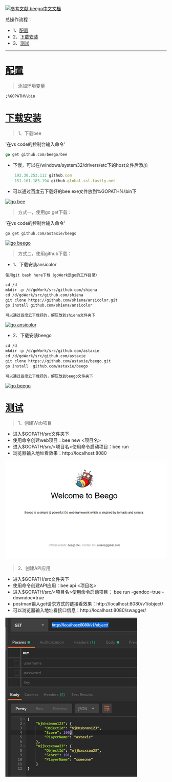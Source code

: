 [![](https://img.shields.io/badge/参考文献-beego中文文档-yellow.svg "参考文献 beego中文文档")](https://beego.me/docs/quickstart/)


总操作流程：
- 1、[配置](#beego-01)
- 2、[下载安装](#beego-02)
- 3、[测试](#beego-03)

***

# <a name="beego-01" href="#" >配置</a>

>添加环境变量

```shell
;%GOPATH%\bin
```

# <a name="beego-02" href="#" >下载安装</a>


> 1、下载bee

'在vs code的控制台输入命令'

```go
go get github.com/beego/bee
```

- 下慢，可以在/windows/system32/drivers/etc下的host文件后添加

```js
	192.30.253.112 github.com
	151.101.185.194 github.global.ssl.fastly.net
```

- 可以通过百度云下载好的bee.exe文件放到%GOPATH%\bin下

[![](https://img.shields.io/badge/go-bee-green.svg "go bee")](https://pan.baidu.com/s/1vrFRLnXOU1U3H7f77x1dXw)

> 方式一，使用go get下载：

'在vs code的控制台输入命令'

```shell
go get github.com/astaxie/beego
```


[![](https://img.shields.io/badge/go-beego-green.svg "go beego")](https://pan.baidu.com/s/1GFNqNIVrXmR4HBl6iMEuQw)


> 方式二，使用github下载：

-  1、下载安装ansicolor


`使用git bash here下载（goWork是go的工作目录）`

```git
cd /d
mkdir -p /d/goWork/src/github.com/shiena
cd /d/goWork/src/github.com/shiena
git clone https://github.com/shiena/ansicolor.git
go install github.com/shiena/ansicolor
```

`可以通过百度云下载好的，解压放到shiena文件夹下`

[![](https://img.shields.io/badge/go-ansicolor-green.svg "go ansicolor")](https://pan.baidu.com/s/13uI4t4BK_gtefNyoDLCn-g)

- 2、下载安装beego

```git
cd /d
mkdir -p /d/goWork/src/github.com/astaxie
cd /d/goWork/src/github.com/astaxie
git clone https://github.com/astaxie/beego.git
go install  github.com/astaxie/beego
```

`可以通过百度云下载好的，解压放到beego文件夹下`

[![](https://img.shields.io/badge/go-beego-green.svg "go beego")](https://pan.baidu.com/s/1XIGp0UJe8r1kMvJzjM2SGg)


# <a name="beego-03" href="#" >测试</a>

> 1、创建Web项目

- 进入$GOPATH/src文件夹下
- 使用命令创建web项目：bee new <项目名>
- 进入$GOPATH/src/<项目名>使用命令启动项目：bee run
- 浏览器输入地址看效果：http://localhost:8080

![](image/1-1.png)

> 2、创建API应用

- 进入$GOPATH/src文件夹下
- 使用命令创建API应用：bee api <项目名>
- 进入$GOPATH/src/<项目名>使用命令启动项目： bee run -gendoc=true -downdoc=true
- postman输入get请求方式的链接看效果：http://localhost:8080/v1/object/
- 可以浏览器输入地址看接口信息：http://localhost:8080/swagger/

![](image/1-2.png)

